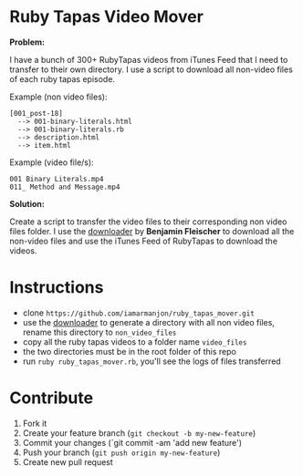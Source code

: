# Ruby Tapas Video Mover

**Problem:**

I have a bunch of 300+ RubyTapas videos from iTunes Feed that I need
to transfer to their own directory. I use a script to download all non-video
files of each ruby tapas episode.

Example (non video files):

```
[001_post-18]
  --> 001-binary-literals.html
  --> 001-binary-literals.rb
  --> description.html
  --> item.html
```

Example (video file/s):
```
001 Binary Literals.mp4
011_ Method and Message.mp4
```

**Solution:**

Create a script to transfer the video files to their corresponding non video
files folder. I use the [downloader](https://github.com/bf4/downloader) by
**Benjamin Fleischer** to download all the non-video files and use the iTunes Feed
of RubyTapas to download the videos.

# Instructions
- clone `https://github.com/iamarmanjon/ruby_tapas_mover.git`
- use the [downloader](https://github.com/bf4/downloader) to generate a directory with all non video files, rename
  this directory to `non_video_files`
- copy all the ruby tapas videos to a folder name `video_files`
- the two directories must be in the root folder of this repo
- run `ruby ruby_tapas_mover.rb`, you'll see the logs of files transferred

# Contribute
1. Fork it
2. Create your feature branch (`git checkout -b my-new-feature`)
3. Commit your changes (`git commit -am 'add new feature')
4. Push your branch (`git push origin my-new-feature`)
5. Create new pull request


